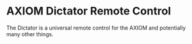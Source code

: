 AXIOM Dictator Remote Control
========

The Dictator is a universal remote control for the AXIOM and potentially many other things.
